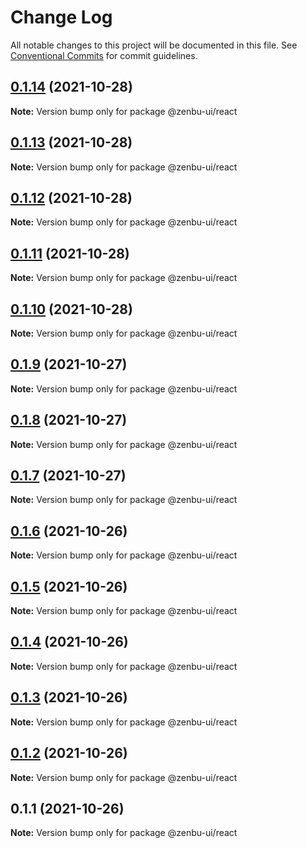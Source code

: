 # Change Log

All notable changes to this project will be documented in this file.
See [Conventional Commits](https://conventionalcommits.org) for commit guidelines.

## [0.1.14](https://github.com/KodepandaID/zenbu-ui/compare/@zenbu-ui/react@0.1.13...@zenbu-ui/react@0.1.14) (2021-10-28)

**Note:** Version bump only for package @zenbu-ui/react





## [0.1.13](https://github.com/KodepandaID/zenbu-ui/compare/@zenbu-ui/react@0.1.12...@zenbu-ui/react@0.1.13) (2021-10-28)

**Note:** Version bump only for package @zenbu-ui/react





## [0.1.12](https://github.com/KodepandaID/zenbu-ui/compare/@zenbu-ui/react@0.1.11...@zenbu-ui/react@0.1.12) (2021-10-28)

**Note:** Version bump only for package @zenbu-ui/react





## [0.1.11](https://github.com/KodepandaID/zenbu-ui/compare/@zenbu-ui/react@0.1.10...@zenbu-ui/react@0.1.11) (2021-10-28)

**Note:** Version bump only for package @zenbu-ui/react





## [0.1.10](https://github.com/KodepandaID/zenbu-ui/compare/@zenbu-ui/react@0.1.9...@zenbu-ui/react@0.1.10) (2021-10-28)

**Note:** Version bump only for package @zenbu-ui/react





## [0.1.9](https://github.com/KodepandaID/zenbu-ui/compare/@zenbu-ui/react@0.1.8...@zenbu-ui/react@0.1.9) (2021-10-27)

**Note:** Version bump only for package @zenbu-ui/react





## [0.1.8](https://github.com/KodepandaID/zenbu-ui/compare/@zenbu-ui/react@0.1.7...@zenbu-ui/react@0.1.8) (2021-10-27)

**Note:** Version bump only for package @zenbu-ui/react





## [0.1.7](https://github.com/KodepandaID/zenbu-ui/compare/@zenbu-ui/react@0.1.6...@zenbu-ui/react@0.1.7) (2021-10-27)

**Note:** Version bump only for package @zenbu-ui/react





## [0.1.6](https://github.com/KodepandaID/zenbu-ui/compare/@zenbu-ui/react@0.1.5...@zenbu-ui/react@0.1.6) (2021-10-26)

**Note:** Version bump only for package @zenbu-ui/react





## [0.1.5](https://github.com/KodepandaID/zenbu-ui/compare/@zenbu-ui/react@0.1.4...@zenbu-ui/react@0.1.5) (2021-10-26)

**Note:** Version bump only for package @zenbu-ui/react





## [0.1.4](https://github.com/KodepandaID/zenbu-ui/compare/@zenbu-ui/react@0.1.3...@zenbu-ui/react@0.1.4) (2021-10-26)

**Note:** Version bump only for package @zenbu-ui/react





## [0.1.3](https://github.com/KodepandaID/zenbu-ui/compare/@zenbu-ui/react@0.1.2...@zenbu-ui/react@0.1.3) (2021-10-26)

**Note:** Version bump only for package @zenbu-ui/react





## [0.1.2](https://github.com/KodepandaID/zenbu-ui/compare/@zenbu-ui/react@0.1.1...@zenbu-ui/react@0.1.2) (2021-10-26)

**Note:** Version bump only for package @zenbu-ui/react





## 0.1.1 (2021-10-26)

**Note:** Version bump only for package @zenbu-ui/react
